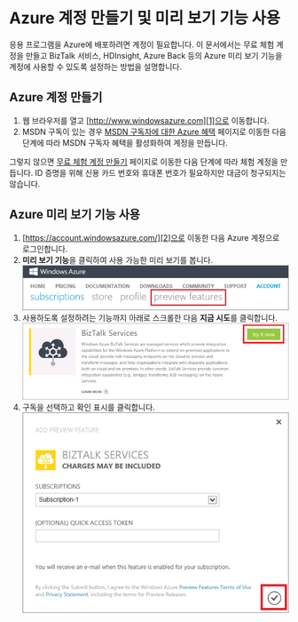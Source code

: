
# Azure 계정 만들기 및 미리 보기 기능 사용

응용 프로그램을 Azure에 배포하려면 계정이 필요합니다. 이 문서에서는 무료 체험 계정을 만들고 BizTalk 서비스, HDInsight, Azure Back 등의 Azure 미리 보기 기능을 계정에 사용할 수 있도록 설정하는 방법을 설명합니다.

## Azure 계정 만들기

1.  웹 브라우저를 열고 [http://www.windowsazure.com][1]으로
    이동합니다.
2.  MSDN 구독이 있는 경우 [MSDN 구독자에 대한 Azure
    혜택](/en-us/pricing/member-offers/msdn-benefits-details/) 페이지로 이동한 다음 단계에 따라 MSDN 구독자 혜택을 활성화하여 계정을 만듭니다.

그렇지 않으면 [무료 체험 계정 만들기](/en-us/pricing/free-trial/) 페이지로 이동한 다음 단계에 따라 체험 계정을 만듭니다. ID 증명을 위해 신용 카드 번호와 휴대폰
번호가 필요하지만 대금이 청구되지는 않습니다.

<h2><a id="enable" ></a>Azure 미리 보기 기능 사용</h2>


1.  [https://account.windowsazure.com/][2]으로 이동한 다음 Azure 계정으로 로그인합니다. 
2.  **미리 보기 기능**을 클릭하여 사용 가능한 미리 보기를 봅니다.  
     ![미리 보기 기능 탭 열기](./media/create-an-azure-account/antares-iaas-preview-01.png)
3.  사용하도록 설정하려는 기능까지 아래로 스크롤한 다음 **지금 시도**를 클릭합니다.  
     ![미리 보기 기능 선택](./media/create-an-azure-account/antares-iaas-preview-05.png)
4.  구독을 선택하고 확인 표시를 클릭합니다.  
     ![구독 선택](./media/create-an-azure-account/antares-iaas-preview-06.png)




[1]: http://www.windowsazure.com
[2]: https://account.windowsazure.com/